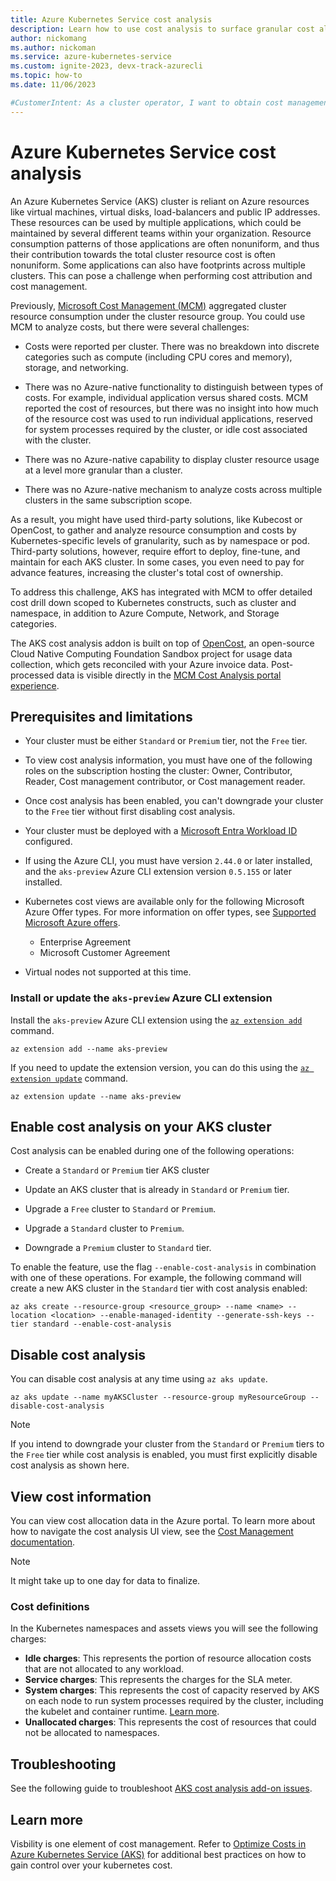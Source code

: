 ```yaml
---
title: Azure Kubernetes Service cost analysis
description: Learn how to use cost analysis to surface granular cost allocation data for your Azure Kubernetes Service (AKS) cluster.
author: nickomang
ms.author: nickoman
ms.service: azure-kubernetes-service
ms.custom: ignite-2023, devx-track-azurecli
ms.topic: how-to
ms.date: 11/06/2023

#CustomerIntent: As a cluster operator, I want to obtain cost management information, perform cost attribution, and improve my cluster footprint
---
```


# Azure Kubernetes Service cost analysis

An Azure Kubernetes Service (AKS) cluster is reliant on Azure resources like virtual machines, virtual disks, load-balancers and public IP addresses. These resources can be used by multiple applications, which could be maintained by several different teams within your organization. Resource consumption patterns of those applications are often nonuniform, and thus their contribution towards the total cluster resource cost is often nonuniform. Some applications can also have footprints across multiple clusters. This can pose a challenge when performing cost attribution and cost management.

Previously, [Microsoft Cost Management (MCM)](../cost-management-billing/cost-management-billing-overview.md) aggregated cluster resource consumption under the cluster resource group. You could use MCM to analyze costs, but there were several challenges:

* Costs were reported per cluster. There was no breakdown into discrete categories such as compute (including CPU cores and memory), storage, and networking.

* There was no Azure-native functionality to distinguish between types of costs. For example, individual application versus shared costs. MCM reported the cost of resources, but there was no insight into how much of the resource cost was used to run individual applications, reserved for system processes required by the cluster, or idle cost associated with the cluster.

* There was no Azure-native capability to display cluster resource usage at a level more granular than a cluster.

* There was no Azure-native mechanism to analyze costs across multiple clusters in the same subscription scope.

As a result, you might have used third-party solutions, like Kubecost or OpenCost, to gather and analyze resource consumption and costs by Kubernetes-specific levels of granularity, such as by namespace or pod. Third-party solutions, however, require effort to deploy, fine-tune, and maintain for each AKS cluster. In some cases, you even need to pay for advance features, increasing the cluster's total cost of ownership.

To address this challenge, AKS has integrated with MCM to offer detailed cost drill down scoped to Kubernetes constructs, such as cluster and namespace, in addition to Azure Compute, Network, and Storage categories.

The AKS cost analysis addon is built on top of [OpenCost](https://www.opencost.io/), an open-source Cloud Native Computing Foundation Sandbox project for usage data collection, which gets reconciled with your Azure invoice data. Post-processed data is visible directly in the [MCM Cost Analysis portal experience](/azure/cost-management-billing/costs/quick-acm-cost-analysis).


## Prerequisites and limitations

* Your cluster must be either `Standard` or `Premium` tier, not the `Free` tier.

* To view cost analysis information, you must have one of the following roles on the subscription hosting the cluster: Owner, Contributor, Reader, Cost management contributor, or Cost management reader.

* Once cost analysis has been enabled, you can't downgrade your cluster to the `Free` tier without first disabling cost analysis.

* Your cluster must be deployed with a [Microsoft Entra Workload ID](./workload-identity-overview.md) configured.

* If using the Azure CLI, you must have version `2.44.0` or later installed, and the `aks-preview` Azure CLI extension version `0.5.155` or later installed.

* Kubernetes cost views are available only for the following Microsoft Azure Offer types. For more information on offer types, see [Supported Microsoft Azure offers](/azure/cost-management-billing/costs/understand-cost-mgt-data#supported-microsoft-azure-offers). 
    * Enterprise Agreement
    * Microsoft Customer Agreement

* Virtual nodes not supported at this time.


### Install or update the `aks-preview` Azure CLI extension

Install the `aks-preview` Azure CLI extension using the [`az extension add`][az-extension-add] command.

```azurecli-interactive
az extension add --name aks-preview
```

If you need to update the extension version, you can do this using the [`az extension update`][az-extension-update] command.

```azurecli-interactive
az extension update --name aks-preview
```

## Enable cost analysis on your AKS cluster

Cost analysis can be enabled during one of the following operations:

* Create a `Standard` or `Premium` tier AKS cluster

* Update an AKS cluster that is already in `Standard` or `Premium` tier.

* Upgrade a `Free` cluster to `Standard` or `Premium`.

* Upgrade a `Standard` cluster to `Premium`.

* Downgrade a `Premium` cluster to `Standard` tier.

To enable the feature, use the flag `--enable-cost-analysis` in combination with one of these operations. For example, the following command will create a new AKS cluster in the `Standard` tier with cost analysis enabled:

```azurecli-interactive
az aks create --resource-group <resource_group> --name <name> --location <location> --enable-managed-identity --generate-ssh-keys --tier standard --enable-cost-analysis
```

## Disable cost analysis

You can disable cost analysis at any time using `az aks update`.

```azurecli-interactive
az aks update --name myAKSCluster --resource-group myResourceGroup --disable-cost-analysis
```

> [!NOTE]
> If you intend to downgrade your cluster from the `Standard` or `Premium` tiers to the `Free` tier while cost analysis is enabled, you must first explicitly disable cost analysis as shown here.

## View cost information

You can view cost allocation data in the Azure portal. To learn more about how to navigate the cost analysis UI view, see the [Cost Management documentation](/azure/cost-management-billing/costs/view-kubernetes-costs). 

> [!NOTE]
> It might take up to one day for data to finalize. 

### Cost definitions
In the Kubernetes namespaces and assets views you will see the following charges:
- **Idle charges**: This represents the portion of resource allocation costs that are not allocated to any workload.
- **Service charges**: This represents the charges for the SLA meter.
- **System charges**: This represents the cost of capacity reserved by AKS on each node to run system processes required by the cluster, including the kubelet and container runtime. [Learn more](./concepts-clusters-workloads.md#resource-reservations).
- **Unallocated charges**: This represents the cost of resources that could not be allocated to namespaces.


## Troubleshooting

See the following guide to troubleshoot [AKS cost analysis add-on issues](/troubleshoot/azure/azure-kubernetes/aks-cost-analysis-add-on-issues).

<!-- LINKS -->
[az-extension-add]: /cli/azure/extension#az-extension-add
[az-feature-register]: /cli/azure/feature#az_feature_register
[az-feature-show]: /cli/azure/feature#az_feature_show
[az-extension-update]: /cli/azure/extension#az-extension-update

## Learn more
Visbility is one element of cost management. Refer to [Optimize Costs in Azure Kubernetes Service (AKS)](./best-practices-cost.md) for additional best practices on how to gain control over your kubernetes cost.